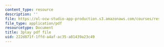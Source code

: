 ```yaml
---
content_type: resource
description: ''
file: https://ol-ocw-studio-app-production.s3.amazonaws.com/courses/res-9-003-brains-minds-and-machines-summer-course-summer-2015/222d871f1ffda4afac35a81439a23c49_HA4undazeF0.pdf
file_type: application/pdf
resourcetype: Document
title: 3play pdf file
uid: 222d871f-1ffd-a4af-ac35-a81439a23c49
---
```

